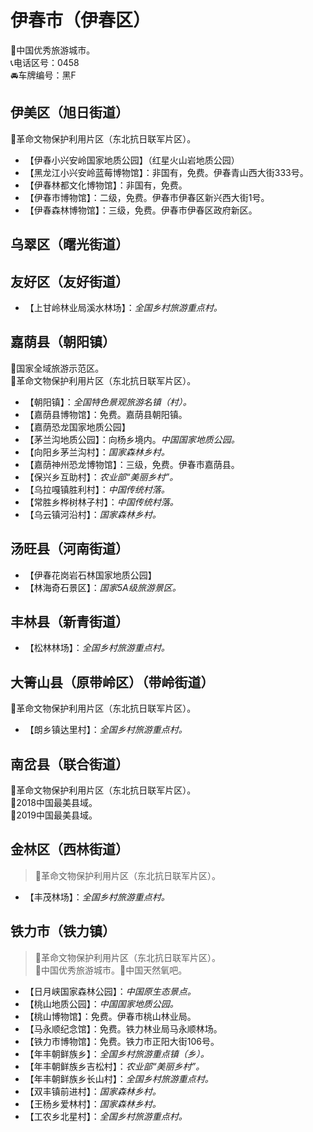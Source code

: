 # 伊春市（伊春区）  
🏅中国优秀旅游城市。   
📞电话区号：0458  
🚘车牌编号：黑F  

## 伊美区（旭日街道）  
🚩革命文物保护利用片区（东北抗日联军片区）。   
* 【伊春小兴安岭国家地质公园】（红星火山岩地质公园）  
* 【黑龙江小兴安岭蓝莓博物馆】：非国有，免费。伊春青山西大街333号。   
* 【伊春林都文化博物馆】：非国有，免费。   
* 【伊春市博物馆】：二级，免费。伊春市伊春区新兴西大街1号。   
* 【伊春森林博物馆】：三级，免费。伊春市伊春区政府新区。   

## 乌翠区（曙光街道）  

## 友好区（友好街道）  
* 【上甘岭林业局溪水林场】：*全国乡村旅游重点村。*  

## 嘉荫县（朝阳镇）  
🚩国家全域旅游示范区。   
🚩革命文物保护利用片区（东北抗日联军片区）。   
  
* 【朝阳镇】：*全国特色景观旅游名镇（村）。*  
* 【嘉荫县博物馆】：免费。嘉荫县朝阳镇。   
* 【嘉荫恐龙国家地质公园】  
* 【茅兰沟地质公园】：向杨乡境内。*中国国家地质公园。*  
* 【向阳乡茅兰沟村】：*国家森林乡村。*  
* 【嘉荫神州恐龙博物馆】：三级，免费。伊春市嘉荫县。   
* 【保兴乡互助村】：*农业部“美丽乡村”。*  
* 【乌拉嘎镇胜利村】：*中国传统村落。*  
* 【常胜乡桦树林子村】：*中国传统村落。*  
* 【乌云镇河沿村】：*国家森林乡村。*  

## 汤旺县（河南街道）  
* 【伊春花岗岩石林国家地质公园】  
* 【林海奇石景区】：*国家5A级旅游景区。*  

## 丰林县（新青街道）  
* 【松林林场】：*全国乡村旅游重点村。*  

## 大箐山县（原带岭区）（带岭街道）  
🚩革命文物保护利用片区（东北抗日联军片区）。   
* 【朗乡镇达里村】：*全国乡村旅游重点村。*  

## 南岔县（联合街道）  
🚩革命文物保护利用片区（东北抗日联军片区）。   
🏅2018中国最美县域。   
🏅2019中国最美县域。   

## 金林区（西林街道）  
> 🚩革命文物保护利用片区（东北抗日联军片区）。   
* 【丰茂林场】：*全国乡村旅游重点村。*      

## 铁力市（铁力镇）  
> 🚩革命文物保护利用片区（东北抗日联军片区）。   
> 🏅中国优秀旅游城市。🚩中国天然氧吧。   
* 【日月峡国家森林公园】：*中国原生态景点。*  
* 【桃山地质公园】：*中国国家地质公园。*  
* 【桃山博物馆】：免费。伊春市桃山林业局。   
* 【马永顺纪念馆】：免费。铁力林业局马永顺林场。   
* 【铁力市博物馆】：免费。铁力市正阳大街106号。   
* 【年丰朝鲜族乡】：*全国乡村旅游重点镇（乡）。*  
* 【年丰朝鲜族乡吉松村】：*农业部“美丽乡村”。*  
* 【年丰朝鲜族乡长山村】：*全国乡村旅游重点村。*  
* 【双丰镇前进村】：*国家森林乡村。*  
* 【王杨乡爱林村】：*国家森林乡村。*  
* 【工农乡北星村】：*全国乡村旅游重点村。*  